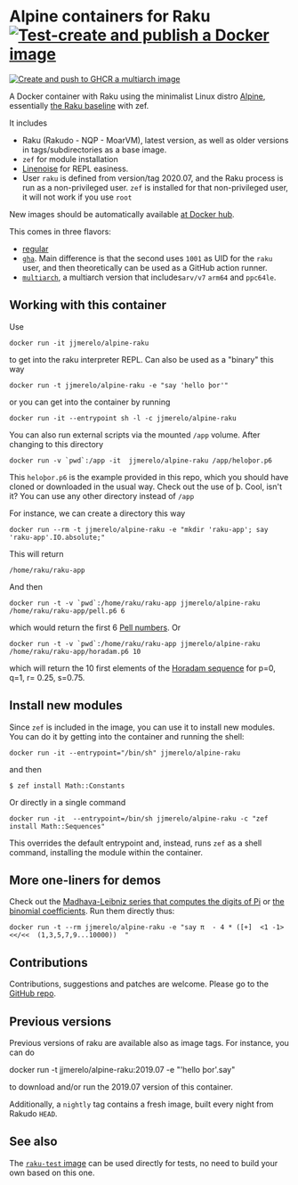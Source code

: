# Alpine containers for Raku  [![Test-create and publish a Docker image](https://github.com/JJ/alpine-raku/actions/workflows/test-upload-ghcr.yaml/badge.svg)](https://github.com/JJ/alpine-raku/actions/workflows/test-upload-ghcr.yaml)
[![Create and push to GHCR a multiarch image](https://github.com/JJ/alpine-raku/actions/workflows/upload-ghcr-multiarch.yaml/badge.svg)](https://github.com/JJ/alpine-raku/actions/workflows/upload-ghcr-multiarch.yaml)

A Docker container with Raku using the minimalist Linux distro
[Alpine](https://alpinelinux.org/), essentially [the Raku
baseline](https://hub.docker.com/r/jjmerelo/raku) with zef.

It includes

* Raku (Rakudo - NQP - MoarVM), latest version, as well as older versions in
  tags/subdirectories as a base image.
* `zef` for module installation
* [Linenoise](https://github.com/hoelzro/p6-linenoise) for REPL easiness.
* User `raku` is defined from version/tag 2020.07, and the Raku process is
  run as a non-privileged user. `zef` is installed for that non-privileged user,
  it will not work if you use `root`

New images should be automatically available [at Docker hub](https://hub.docker.com/r/jjmerelo/alpine-raku/).

This comes in three flavors:

* [regular](https://github.com/users/JJ/packages/container/package/raku-zef)
* [`gha`](https://github.com/users/JJ/packages/container/package/raku-zef-gha). Main difference is that the second
uses `1001` as UID for the `raku` user, and then theoretically can be used as a
GitHub action runner.
* [`multiarch`](https://github.com/JJ/alpine-raku/pkgs/container/raku-zef-multiarch),
  a multiarch version that includes`arv/v7` `arm64` and `ppc64le`.

## Working with this container

Use

	docker run -it jjmerelo/alpine-raku

to get into the raku interpreter REPL. Can also be used as a "binary" this way

	docker run -t jjmerelo/alpine-raku -e "say 'hello þor'"

or you can get into the container by running

	docker run -it --entrypoint sh -l -c jjmerelo/alpine-raku

You can also run external scripts via the mounted `/app` volume. After changing to this directory

	docker run -v `pwd`:/app -it  jjmerelo/alpine-raku /app/heloþor.p6

This `heloþor.p6` is the example provided in this repo, which you should have cloned or downloaded in the usual way. Check out the use of þ. Cool, isn't it? You can use any other directory instead of `/app`

For instance, we can create a directory this way

	docker run --rm -t jjmerelo/alpine-raku -e "mkdir 'raku-app'; say 'raku-app'.IO.absolute;"


This will return

	/home/raku/raku-app


And then

	docker run -t -v `pwd`:/home/raku/raku-app jjmerelo/alpine-raku /home/raku/raku-app/pell.p6 6


which would return the first 6 [Pell numbers](https://en.wikipedia.org/wiki/Pell_number). Or

	docker run -t -v `pwd`:/home/raku/raku-app jjmerelo/alpine-raku /home/raku/raku-app/horadam.p6 10


which will return the 10 first elements of the [Horadam
sequence](http://mathworld.wolfram.com/HoradamSequence.html) for p=0,
q=1, r= 0.25, s=0.75.

## Install new modules

Since `zef` is included in the image, you can use it to install new
modules. You can do it by getting into the container and running the
shell:

	docker run -it --entrypoint="/bin/sh" jjmerelo/alpine-raku

and then

	$ zef install Math::Constants


Or directly in a single command

	docker run -it  --entrypoint=/bin/sh jjmerelo/alpine-raku -c "zef install Math::Sequences"


This overrides the default entrypoint and, instead, runs `zef` as a
shell command, installing the module within the container.

## More one-liners for demos

Check out the [Madhava-Leibniz series that computes the digits of
Pi](https://gist.github.com/JJ/eb09eefe5f2bd8ae7d0ea332378a51b9) or
[the binomial
coefficients](https://gist.github.com/JJ/a8634b671e78eda37dc513c6dec68294). Run
them directly thus:

```shell
docker run -t --rm jjmerelo/alpine-raku -e "say π  - 4 * ([+]  <1 -1> <</<<  (1,3,5,7,9...10000))  "
```

## Contributions

Contributions, suggestions and patches are welcome. Please go to the
[GitHub repo](https://github.com/JJ/alpine-raku).

## Previous versions

Previous versions of raku are available also as image tags. For instance, you can do

   docker run -t jjmerelo/alpine-raku:2019.07 -e "'hello þor'.say"

to download and/or run the 2019.07 version of this container.

Additionally, a `nightly` tag contains a fresh image, built every night from Rakudo `HEAD`.

## See also

The [`raku-test` image](https://hub.docker.com/r/jjmerelo/raku-test)
can be used directly for tests, no need to build your own based on
this one.
